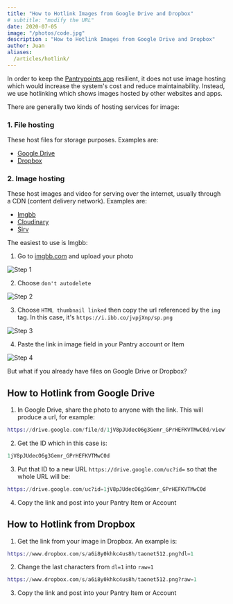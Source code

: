 ```yaml
---
title: "How to Hotlink Images from Google Drive and Dropbox"
# subtitle: "modify the URL"
date: 2020-07-05
image: "/photos/code.jpg"
description : "How to Hotlink Images from Google Drive and Dropbox"
author: Juan
aliases:
  /articles/hotlink/
---
```



In order to keep the [Pantrypoints app](/) resilient, it does not use image hosting which would increase the system's cost and reduce maintainability. Instead, we use hotlinking which shows images hosted by other websites and apps.

There are generally two kinds of hosting services for image:


### 1. File hosting

These host files for storage purposes. Examples are:

- [Google Drive](https://drive.google.com)
- [Dropbox](https://dropbox.com)
<!-- - Fotki
- Imgbb -->



### 2. Image hosting

These host images and video for serving over the internet, usually through a CDN (content delivery network). Examples are:

- [Imgbb](https://imgbb.com)
- [Cloudinary](https://cloudinary.com)
- [Sirv](https://sirv.com)


The easiest to use is Imgbb:

1. Go to [imgbb.com](https://imgbb.com) and upload your photo

![Step 1](/screens/img/img1.jpg)

2. Choose `don't autodelete`

![Step 2](/screens/img/img2.jpg)

3. Choose `HTML thumbnail linked` then copy the url referenced by the `img` tag. In this case, it's `https://i.ibb.co/jvpjXnp/sp.png`

![Step 3](/screens/img/img3.jpg)

4. Paste the link in image field in your Pantry account or Item

![Step 4](/screens/img/img4.png)

But what if you already have files on Google Drive or Dropbox?


## How to Hotlink from Google Drive

1. In Google Drive, share the photo to anyone with the link. This will produce a url, for example:

```elixir
https://drive.google.com/file/d/1jV8pJUdecO6g3Gemr_GPrHEFKVTMwC0d/view?usp=sharing`
```

2. Get the ID which in this case is:

```elixir
1jV8pJUdecO6g3Gemr_GPrHEFKVTMwC0d
```

3. Put that ID to a new URL `https://drive.google.com/uc?id=` so that the whole URL will be:

```elixir
https://drive.google.com/uc?id=1jV8pJUdecO6g3Gemr_GPrHEFKVTMwC0d
```

4. Copy the link and post into your Pantry Item or Account


## How to Hotlink from Dropbox

1. Get the link from your image in Dropbox. An example is:

```elixir
https://www.dropbox.com/s/a6i8y0khkc4us8h/taonet512.png?dl=1
```

2. Change the last characters from `dl=1` into `raw=1`

```elixir
https://www.dropbox.com/s/a6i8y0khkc4us8h/taonet512.png?raw=1
```

3. Copy the link and post into your Pantry Item or Account
